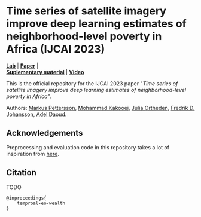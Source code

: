 # Time series of satellite imagery improve deep learning estimates of neighborhood-level poverty in Africa (IJCAI 2023)
**[Lab](https://liu.se/en/research/global-lab-ai)** | 
**[Paper]()** |  
**[Suplementary material]()** | 
**[Video]()**

This is the official repository for the IJCAI 2023 paper 
"_Time series of satellite imagery improve deep learning estimates of neighborhood-level poverty in Africa_".  

Authors: 
[Markus Pettersson](markuspettersson.com),
[Mohammad Kakooei](),
[Julia Ortheden](), 
[Fredrik D. Johansson](fredjo.com), 
[Adel Daoud](AdelDaoud.se).

## Acknowledgements
Preprocessing and evaluation code in this repository takes a lot of inspiration from [here](https://github.com/chrisyeh96/africa_poverty_clean).

## Citation
TODO
```
@inproceedings{
    temproal-eo-wealth
}
```
